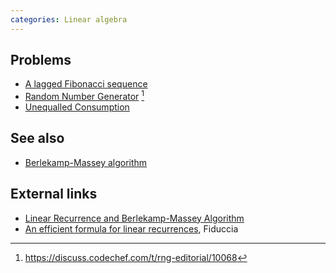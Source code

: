 ```yaml
---
categories: Linear algebra
---
```


## Problems
- [A lagged Fibonacci sequence](https://projecteuler.net/problem=258)
- [Random Number Generator](https://www.codechef.com/problems/RNG) [^1]
- [Unequalled Consumption](https://open.kattis.com/problems/consumption)

## See also
- [Berlekamp-Massey algorithm]()

## External links
- [Linear Recurrence and Berlekamp-Massey Algorithm](https://codeforces.com/blog/entry/61306)
- [An efficient formula for linear recurrences](https://sci-hub.se/10.1137/0214007), Fiduccia

[^1]: <https://discuss.codechef.com/t/rng-editorial/10068>